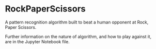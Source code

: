 # RockPaperScissors
A pattern recognition algorithm built to beat a human opponent at Rock, Paper Scissors. 

Further information on the nature of algorithm, and how to play against it, are in the Jupyter Notebook file.
